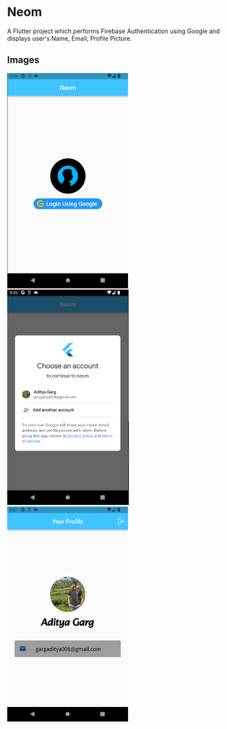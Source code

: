 # Neom

A Flutter project which performs Firebase Authentication using Google and displays user's Name, Email, Profile Picture.

## Images

<img src="assets/images/Screenshot%201.png" border="black" height="500"/>
<img src="assets/images/Screenshot%202.png" border="black" height="500"/>
<img src="assets/images/Screenshot%203.png" border="black" height="500"/>


